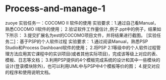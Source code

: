 # Process-and-manage-1
zuoye
实验任务一：COCOMO II 软件的使用
实验要求：1.通过自己看Manual，熟悉COCOMO II软件的使用；
2.验证软件工作量估计_例子.ppt中的例子，结果如下所示：
3.提交扩展名为est的COCOMO项目文件，并将结果进行截图。
[实验任务二]：基于PSP的个人软件过程 
实验要求：
1.通过阅读Manual，熟悉PSP Studio和Process Dashboard软件的使用；
2.将PSP 2.1等级中的个人软件过程管理方法应用其它课程中的实训项目(或者其他实际项目)，完成该等级上对应的表、模板、日志等文档； 
3.利用PSP提供的4个模板完成系统的设计和其中一些模块的设计(登录模块除外)，也可以利用UML中与PSP中4个模板等价的图；
4.提交对应的程序和使用说明文档。
